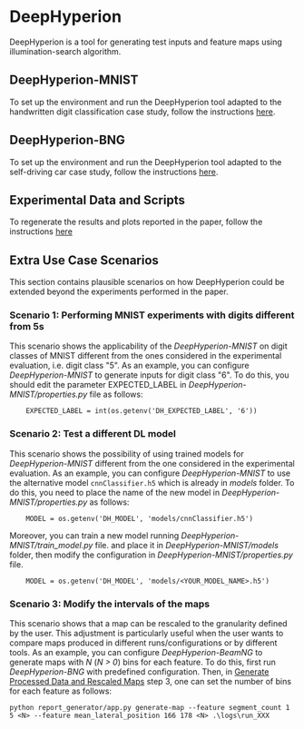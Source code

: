 # DeepHyperion

DeepHyperion is a tool for generating test inputs and feature maps using illumination-search algorithm.


## DeepHyperion-MNIST ##
To set up the environment and run the DeepHyperion tool adapted to the handwritten digit classification case study, follow the instructions [here](/DeepHyperion-MNIST/README.md).


## DeepHyperion-BNG ##
To set up the environment and run the DeepHyperion tool adapted to the self-driving car case study, follow the instructions [here](/DeepHyperion-BNG/README.md). 


## Experimental Data and Scripts ##
To regenerate the results and plots reported in the paper, follow the instructions [here](/experiments/README.md) 


## Extra Use Case Scenarios ##
This section contains plausible scenarios on how DeepHyperion could be extended beyond the experiments performed in the paper.

### Scenario 1: Performing MNIST experiments with digits different from 5s ###

This scenario shows the applicability of the _DeepHyperion-MNIST_ on digit classes of MNIST different from the ones considered in the experimental evaluation, i.e. digit class "5".
As an example, you can configure _DeepHyperion-MNIST_ to generate inputs for digit class "6".
To do this, you should edit the parameter EXPECTED_LABEL in _DeepHyperion-MNIST/properties.py_ file as follows:
```
    EXPECTED_LABEL = int(os.getenv('DH_EXPECTED_LABEL', '6'))

```

### Scenario 2: Test a different DL model ###

This scenario shows the possibility of using trained models for _DeepHyperion-MNIST_ different from the one considered in the experimental evaluation.
As an example, you can configure _DeepHyperion-MNIST_ to use the alternative model `cnnClassifier.h5` which is already in _models_ folder.
To do this, you need to place the name of the new model in _DeepHyperion-MNIST/properties.py_ as follows:
```
    MODEL = os.getenv('DH_MODEL', 'models/cnnClassifier.h5')
```
Moreover, you can train a new model running _DeepHyperion-MNIST/train_model.py_ file.
and place it in _DeepHyperion-MNIST/models_ folder, then modify the configuration in _DeepHyperion-MNIST/properties.py_ file.
```
    MODEL = os.getenv('DH_MODEL', 'models/<YOUR_MODEL_NAME>.h5')
```


### Scenario 3: Modify the intervals of the maps ###

This scenario shows that a map can be rescaled to the granularity defined by the user. This adjustment is particularly useful when the user wants to compare maps produced in different runs/configurations or by different tools.
As an example, you can configure _DeepHyperion-BeamNG_ to generate maps with _N_ (_N > 0_) bins for each feature. 
To do this, first run _DeepHyperion-BNG_ with predefined configuration. Then, in [Generate Processed Data and Rescaled Maps](/DeepHyperion-BNG/report_generator) step 3, one can set the number of bins for each feature as follows:
```
python report_generator/app.py generate-map --feature segment_count 1 5 <N> --feature mean_lateral_position 166 178 <N> .\logs\run_XXX
```

